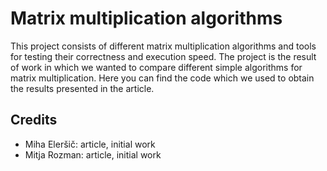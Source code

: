 # Matrix multiplication algorithms

This project consists of different matrix multiplication algorithms and tools for testing their correctness and execution speed. The project is the result of work in which we wanted to compare different simple algorithms for matrix multiplication. Here you can find the code which we used to obtain the results presented in the article.


## Credits
* Miha Eleršič: article, initial work
* Mitja Rozman: article, initial work